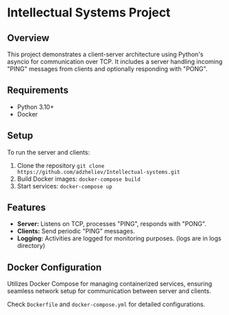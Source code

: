 # Intellectual Systems Project

## Overview
This project demonstrates a client-server architecture using Python's asyncio for communication over TCP. It includes a server handling incoming "PING" messages from clients and optionally responding with "PONG".

## Requirements
- Python 3.10+
- Docker

## Setup
To run the server and clients:
1. Clone the repository `git clone https://github.com/adzheliev/Intellectual-systems.git`
2. Build Docker images: `docker-compose build`
3. Start services: `docker-compose up`

## Features
- **Server:** Listens on TCP, processes "PING", responds with "PONG".
- **Clients:** Send periodic "PING" messages.
- **Logging:** Activities are logged for monitoring purposes. (logs are in logs directory)

## Docker Configuration
Utilizes Docker Compose for managing containerized services, ensuring seamless network setup for communication between server and clients.

Check `Dockerfile` and `docker-compose.yml` for detailed configurations.
